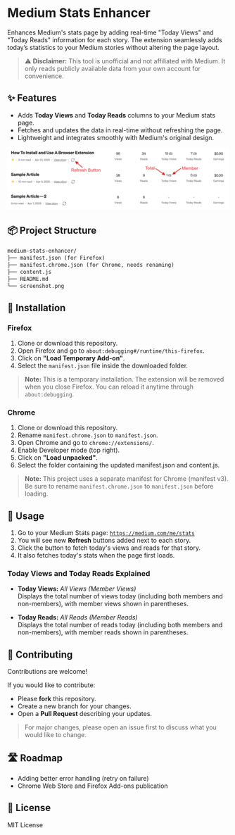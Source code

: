 # Medium Stats Enhancer
Enhances Medium's stats page by adding real-time "Today Views" and "Today Reads" information for each story.
The extension seamlessly adds today’s statistics to your Medium stories without altering the page layout.
> ⚠️ **Disclaimer:** This tool is unofficial and not affiliated with Medium. It only reads publicly available data from your own account for convenience.

## ✨ Features

-   Adds **Today Views** and **Today Reads** columns to your Medium stats page.
-   Fetches and updates the data in real-time without refreshing the page.
-   Lightweight and integrates smoothly with Medium's original design.

![Medium Stats Enhancer Screenshot](screenshot.png)

## 📦 Project Structure
```
medium-stats-enhancer/
├── manifest.json (for Firefox) 
├── manifest.chrome.json (for Chrome, needs renaming) 
├── content.js 
├── README.md 
└── screenshot.png
```

## 🚀 Installation

### Firefox

1. Clone or download this repository.
2. Open Firefox and go to `about:debugging#/runtime/this-firefox`.
3. Click on **"Load Temporary Add-on"**.
4. Select the `manifest.json` file inside the downloaded folder.

> **Note:** This is a temporary installation. The extension will be removed when you close Firefox. You can reload it anytime through `about:debugging`.

### Chrome

1. Clone or download this repository.
2. Rename `manifest.chrome.json` to `manifest.json`.
3. Open Chrome and go to `chrome://extensions/`.
4. Enable Developer mode (top right).
5. Click on **"Load unpacked"**.
6. Select the folder containing the updated manifest.json and content.js.

> **Note:** This project uses a separate manifest for Chrome (manifest v3). Be sure to rename `manifest.chrome.json` to `manifest.json` before loading.

## 📖 Usage
1. Go to your Medium Stats page: [`https://medium.com/me/stats`](https://medium.com/me/stats)
2. You will see new **Refresh** buttons added next to each story.
3. Click the button to fetch today's views and reads for that story.
4. It also fetches today's stats when the page first loads.

### Today Views and Today Reads Explained
-   **Today Views:** _All Views (Member Views)_  
    Displays the total number of views today (including both members and non-members), with member views shown in parentheses.

-   **Today Reads:** _All Reads (Member Reads)_  
    Displays the total number of reads today (including both members and non-members), with member reads shown in parentheses.

## 🤝 Contributing
Contributions are welcome!

If you would like to contribute:
- Please **fork** this repository.
- Create a new branch for your changes.
- Open a **Pull Request** describing your updates.

> For major changes, please open an issue first to discuss what you would like to change.

## 🛣️ Roadmap
- Adding better error handling (retry on failure)
- Chrome Web Store and Firefox Add-ons publication

## 📜 License

MIT License
